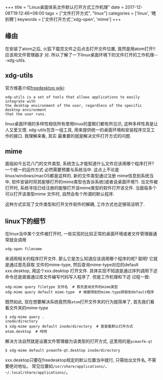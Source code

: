 +++
title = "Linux桌面体系文件默认打开方式工作机理"
date = 2017-12-08T19:12:46+08:00
tags = ["文件打开方式", "linux"]
categories = ['linux', '瞎折腾']
keywords = ['文件打开方式','xdg-open', 'mime']
+++
## 缘由
在安装了atom之后, 火狐下载完文件之后点击打开文件位置, 竟然是用atom打开!! 应该用文件管理器才
对. 所以了解了一下linux桌面环境下的文件打开的工作机理---xdg-utils.
<!--more-->
## xdg-utils
官方维基介绍[freedesktop wiki](https://freedesktop.org/wiki/Software/xdg-utils/):

    xdg-utils is a set of tools that allows applications to easily integrate with
    the desktop environment of the user, regardless of the specific desktop environment
    that the user runs.
linux桌面环境的多样性相信所有使用linux的童鞋们都有所见识, 这种多样性真是让人又爱又恨.
xdg-utils包含一组工具, 用来提供统一的桌面环境和安装程序交互工作的接口. 我理解来看, 其实
最重要的就是解决文件打开方式的问题.

## mime
面临如今五花八门的文件类型, 系统怎么才能知道什么文件应该用哪个程序打开? 一个统一的运作方式
必然需要预置与系统当中. 这点上不论是linux/windows/macOS都是这样的. 新的文件类型通过注册
mime信息到系统当中, 软件安装时将其能够打开的mime类型也告诉系统(或者说桌面环境?). 当文件被
打开时, 系统寻找已经注册的能够打开该mime类型的软件打开该文件. 当面临多个可以打开该类型mime
文件时, 自然会有个所谓的默认程序.

这种方式实现了文件类型和打开文件软件的解耦, 工作方式也足够简洁明了.

## linux下的细节
在linux当中某个文件被打开时, 一些实现的比较正常的桌面环境或者文件管理器通常就会调用

    xdg-open filename
来调用相关的程序打开文件. 那么它是怎么知道应该调用哪个程序的呢? 聪明! 它就是通过首先获取
文件的mime-type, 然后查询mime-type对应的default xxx.desktop, 用这个xxx.desktop 打开文件.
具体实现不知道是通过序列调用下述命令还是直接通过库文件编写代码写入程序了. 但是工作机理和下述
过程一致:

    xdg-mime query filetype 文件名  # 首先查询文件的mime类型
    xdg-mime query default mime-type  # 根据得到的mime-type获取到default程序
既然如此, 现在想要解决系统竟然用`atom`打开文件夹的行为就简单了, 首先我们看看文件夹的mime-type

    $ xdg-mime query .
    inode/directory
    $ xdg-mime query default inode/directory  # 查查看默认打开方式
    atom.desktop  # 呵呵
解决方法自然就是设置文件管理器为该类型的打开方式, 这里用的是`pcmanfm-qt`

    $ xdg-mime default pcmanfm-qt.desktop inode/directory
xxx.desktop只要在freedesktop规定的默认位置当中就行, 只需给出文件名, 不需要绝对地址。
常见位置如`/usr/share/applications/`、`~/.local/share/applications/`。
